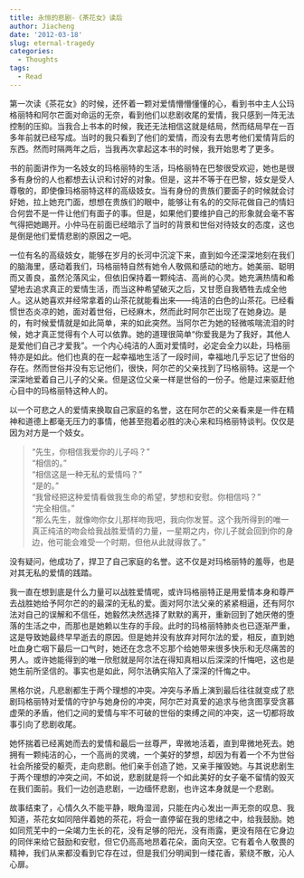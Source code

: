 ```yaml
---
title: 永恒的悲剧-《茶花女》读后
author: Jiacheng
date: '2012-03-18'
slug: eternal-tragedy
categories:
  - Thoughts
tags:
  - Read
---
```


第一次读《茶花女》的时候，还怀着一颗对爱情懵懵懂懂的心，看到书中主人公玛格丽特和阿尔芒面对命运的无奈，看到他们以悲剧收尾的爱情，我只感到一阵无法控制的压抑。当我合上书本的时候，我还无法相信这就是结局，然而结局早在一百多年前就已经写成。当时的我只看到了他们的爱情，而没有去思考他们爱情背后的东西。然而时隔两年之后，当我再次拿起这本书的时候，我开始思考了更多。

书的前面讲作为一名妓女的玛格丽特的生活，玛格丽特在巴黎很受欢迎，她也是很多有身份的人也都想去认识和讨好的对象。但是，这并不等于在巴黎，妓女是受人尊敬的，即使像玛格丽特这样的高级妓女。当有身份的贵族们要面子的时候就会讨好她，拉上她充门面，想想在贵族们的眼中，能够让有名的的交际花做自己的情妇合何尝不是一件让他们有面子的事。但是，如果他们要维护自己的形象就会毫不客气得把她踢开。小仲马在前面已经暗示了当时的背景和世俗对待妓女的态度，这也是倒是他们爱情悲剧的原因之一吧。

一位有名的高级妓女，能够在岁月的长河中沉淀下来，直到如今还深深地刻在我们的脑海里，感动着我们，玛格丽特自然有她令人敬佩和感动的地方。她美丽、聪明而又善良，虽然沦落风尘，但依旧保持着一颗纯洁、高尚的心灵。她充满热情和希望地去追求真正的爱情生活，而当这种希望破灭之后，又甘愿自我牺牲去成全他人。这从她喜欢并经常拿着的山茶花就能看出来——纯洁的白色的山茶花。已经看惯世态炎凉的她，面对着世俗，已经麻木，然而此时阿尔芒出现了在她身边。是的，有时候爱情就是如此简单，来的如此突然。当阿尔芒为她的轻微咳喘流泪的时候，她才真正觉得有个人可以依靠。她的道理很简单“你爱我是为了我好，其他人是爱他们自己才爱我”。一个内心纯洁的人面对爱情时，必定会全力以赴，玛格丽特亦是如此。他们也真的在一起幸福地生活了一段时间，幸福地几乎忘记了世俗的存在。然而世俗并没有忘记他们，很快，阿尔芒的父亲找到了玛格丽特。这是一个深深地爱着自己儿子的父亲。但是这位父亲一样是世俗的一份子。他是过来驱赶他心目中的玛格丽特这种人的。

以一个可悲之人的爱情来换取自己家庭的名誉，这在阿尔芒的父亲看来是一件在精神和道德上都毫无压力的事情，他甚至抱着必胜的决心来和玛格丽特谈判。仅仅是因为对方是一个妓女。

>    “先生，你相信我爱你的儿子吗？”  
“相信的。”    
“相信这是一种无私的爱情吗？”    
“是的。”    
“我曾经把这种爱情看做我生命的希望，梦想和安慰。你相信吗？”    
“完全相信。”    
“那么先生，就像吻你女儿那样吻我吧，我向你发誓。这个我所得到的唯一真正纯洁的吻会给我战胜爱情的力量，一星期之内，你儿子就会回到你的身边，他可能会难受一个时期，但他从此就得救了。”


没有疑问，他成功了，捍卫了自己家庭的名誉。这不仅是对玛格丽特的羞辱，也是对其无私的爱情的践踏。

 我一直在想到底是什么力量可以战胜爱情呢，或许玛格丽特正是用爱情本身和尊严去战胜她给予阿尔芒的的最深的无私的爱。面对阿尔法父亲的紧紧相逼，还有阿尔法对自己的误解和不信任，她毅然决然选择了默默的离开，重新回到了她厌倦的堕落的生活之中，而那也是她赖以生存的手段。此时的玛格丽特肺炎也已逐渐严重，这是导致她最终早早逝去的原因。但是她并没有放弃对阿尔法的爱，相反，直到她吐血身亡咽下最后一口气时，她还在念念不忘那个给她带来很多快乐和无尽痛苦的男人。或许她能得到的唯一欣慰就是阿尔法在得知真相以后深深的忏悔吧，这也是她生前所坚信的。事实也是如此，阿尔法确实陷入了深深的忏悔之中。

黑格尔说，凡悲剧都生于两个理想的冲突。冲突与矛盾上演到最后往往就变成了悲剧玛格丽特对爱情的守护与她身份的冲突，阿尔芒对真爱的追求与他贪图享受贪慕虚荣的矛盾，他们之间的爱情与牢不可破的世俗的束缚之间的冲突，这一切都将故事引向了悲剧收尾。

她怀揣着已经离她而去的爱情和最后一丝尊严，卑微地活着，直到卑微地死去。她拥有一颗纯洁的心，一个高尚的灵魂，一个美好的梦想，却因为有着一个不为世俗社会所接受的躯壳，走向悲剧。他们亲手创造了她，又亲手摧毁她。与其说悲剧生于两个理想的冲突之间，不如说，悲剧就是将一个如此美好的女子毫不留情的毁灭在我们面前。我们一边创造悲剧，一边缅怀悲剧，也许这本身就是一个悲剧。

故事结束了，心情久久不能平静，眼角湿润，只能在内心发出一声无奈的叹息、我知道，茶花女如同陪伴着她的茶花，将会一直停留在我的思绪之中，给我鼓励。她如同荒芜中的一朵竭力生长的花，没有足够的阳光，没有雨露，更没有陪在它身边的同伴来给它鼓励和安慰，但它仍高高地昂着花朵，面向天空。它有着令人敬畏的精神，我们从来都没看到它存在过，但是我们分明闻到一缕花香，萦绕不散，沁人心扉。